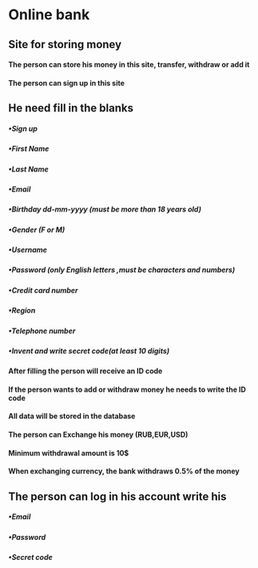    # Online bank

## Site for storing money
#### The person can store his money in this site, transfer, withdraw or add it
#### The person can sign up in this site 
## He need fill in the blanks 
##### •Sign up
##### •First Name
##### •Last Name 
##### •Email
##### •Birthday  dd-mm-yyyy (must be more than 18 years old)
##### •Gender (F or M)
##### •Username 
##### •Password (only English letters ,must be characters and numbers)
##### •Credit card number
##### •Region 
##### •Telephone number
##### •Invent and write secret code(at least 10 digits)

#### Аfter filling the person will receive an ID code
#### If the person wants to add  or withdraw  money he needs to write the ID code
#### Аll data will be stored in the database
 
#### The person can Exchange his money (RUB,EUR,USD)
#### Minimum withdrawal amount is 10$
#### When exchanging currency, the bank withdraws 0.5% of the money

## The person can log in his account write his
##### •Email
##### •Password 
##### •Secret code


